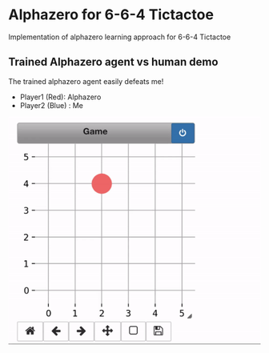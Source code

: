 # Alphazero for 6-6-4 Tictactoe
Implementation of alphazero learning approach for 6-6-4 Tictactoe

## Trained Alphazero agent vs human demo

The trained alphazero agent easily defeats me!   
* Player1 (Red): Alphazero  
* Player2 (Blue) : Me  

![alphazero_vs_human](images/trained_agent_vs_human)
